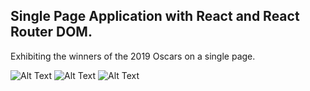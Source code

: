 ## Single Page Application with React and React Router DOM.

Exhibiting the winners of the 2019 Oscars on a single page.

![Alt Text](https://puu.sh/ExXhy/e807deaad0.jpg)
![Alt Text](https://puu.sh/ExXhP/a3c405c3d5.jpg)
![Alt Text](https://puu.sh/ExXih/e8e7d81d20.jpg)
